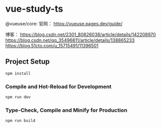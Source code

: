 # vue-study-ts

@vueuse/core:
官网：
https://vueuse.pages.dev/guide/

博客：
https://blog.csdn.net/2301_80826038/article/details/142208970
https://blog.csdn.net/qq_35496811/article/details/138865233
https://blog.51cto.com/u_15715491/11396501

## Project Setup

```sh
npm install
```

### Compile and Hot-Reload for Development

```sh
npm run dev
```

### Type-Check, Compile and Minify for Production

```sh
npm run build
```

